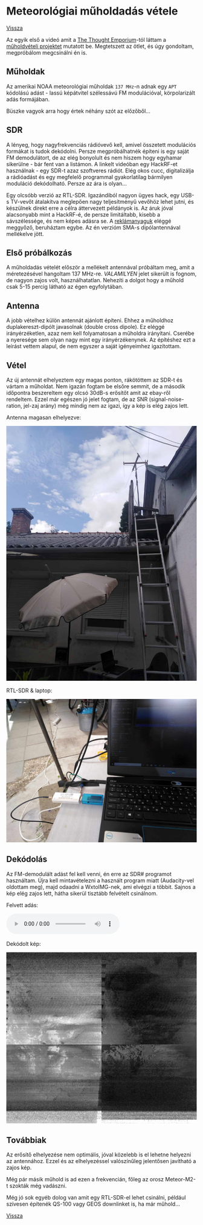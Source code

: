 # Meteorológiai műholdadás vétele

[Vissza](../elektro.md)

Az egyik első a videó amit a [The Thought Emporium](https://www.youtube.com/channel/UCV5vCi3jPJdURZwAOO_FNfQ)-tól láttam a [műholdvételi projektet](https://www.youtube.com/watch?v=cjClTnZ4Xh) mutatott be. Megtetszett az ötlet, és úgy gondoltam, megpróbálom megcsinálni én is.

## Műholdak

Az amerikai NOAA meteorológiai műholdak `137 MHz`-n adnak egy `APT` kódolású adást - lassú képátvitel szélessávú FM modulációval, körpolarizált adás formájában.

Büszke vagyok arra hogy értek néhány szót az előzőből...

## SDR

A lényeg, hogy nagyfrekvenciás rádióvevő kell, amivel összetett modulációs formákat is tudok dekódolni. Persze megpróbálhatnék építeni is egy saját FM demodulátort, de az elég bonyolult és nem hiszem hogy egyhamar sikerülne - bár fent van a listámon. A linkelt videóban egy HackRF-et használnak - egy SDR-t azaz szoftveres rádiót. Elég okos cucc, digitalizálja a rádióadást és egy megfelelő programmal gyakorlatilag bármilyen moduláció dekódolható. Persze az ára is olyan...

Egy olcsóbb verzió az RTL-SDR. Igazándiból nagyon ügyes hack, egy USB-s TV-vevőt átalakítva meglepően nagy teljesítményű vevőhöz lehet jutni, és készülnek direkt erre a célra áttervezett példányok is. Az áruk jóval alacsonyabb mint a HackRF-é, de persze limitáltabb, kisebb a sávszélessége, és nem képes adásra se. A [reklámanyaguk](https://www.rtl-sdr.com/wp-content/uploads/2018/02/RTL-SDR-Blog-V3-Datasheet.pdf) eléggé meggyőző, beruháztam egybe. Az én verzióm SMA-s dipólantennával mellékelve jött.

## Első próbálkozás

A műholdadás vételét először a mellékelt antennával próbáltam meg, amit a méretezésével hangoltam 137 MHz-re. *VALAMILYEN* jelet sikerült is fognom, de nagyon zajos volt, használhatatlan. Nehezíti a dolgot hogy a műhold csak 5-15 percig látható az égen egyfolytában.

## Antenna

A jobb vételhez külön antennát ajánlott építeni. Ehhez a műholdhoz duplakereszt-dipólt javasolnak (double cross dipole). Ez eléggé irányérzéketlen, azaz nem kell folyamatosan a műholdra irányítani. Cserébe a nyeresége sem olyan nagy mint egy irányérzékenynek. Az építéshez ezt a leírást vettem alapul, de nem egyszer a saját igényeimhez igazítottam.

## Vétel

Az új antennát elhelyeztem egy magas ponton, rákötöttem az SDR-t és vártam a műholdat. Nem igazán fogtam be elsőre semmit, de a második időpontra beszereltem egy olcsó 30dB-s erősítőt amit az ebay-ről rendeltem. Ezzel már egészen jó jelet fogtam, de az SNR (signal-noise-ration, jel-zaj arány) még mindig nem az igazi, így a kép is elég zajos lett.

Antenna magasan elhelyezve:

![felszerelve](antenna.jpg)

RTL-SDR & laptop:

![SDR](sdr.jpg)

## Dekódolás

Az FM-demodulált adást fel kell venni, én erre az SDR# programot használtam. Újra kell mintavételezni a használt program miatt (Audacity-vel oldottam meg), majd odaadni a WxtoIMG-nek, ami elvégzi a többit. Sajnos a kép elég zajos lett, hátha sikerül tisztább felvételt csinálnom.

Felvett adás:

![Felvett adás](record.mp3)

Dekódolt kép:

![kép](sharp.jpg)

## Továbbiak

Az erősítő elhelyezése nem optimális, jóval közelebb is el lehetne helyezni az antennához. Ezzel és az elhelyezéssel valószínűleg jelentősen javítható a zajos kép.

Még pár másik műhold is ad ezen a frekvencián, főleg az orosz Meteor-M2-t szokták még vadászni.

Még jó sok egyéb dolog van amit egy RTL-SDR-el lehet csinálni, például szívesen építenék QS-100 vagy GEOS downlinket is, ha már műhold...

[Vissza](../elektro.md)
